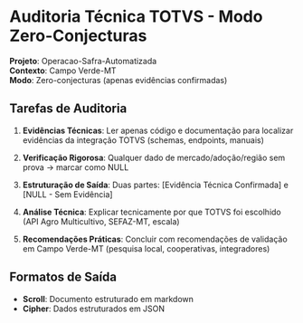 # Auditoria Técnica TOTVS - Modo Zero-Conjecturas

**Projeto**: Operacao-Safra-Automatizada  
**Contexto**: Campo Verde-MT  
**Modo**: Zero-conjecturas (apenas evidências confirmadas)

## Tarefas de Auditoria

1. **Evidências Técnicas**: Ler apenas código e documentação para localizar evidências da integração TOTVS (schemas, endpoints, manuais)

2. **Verificação Rigorosa**: Qualquer dado de mercado/adoção/região sem prova → marcar como NULL

3. **Estruturação de Saída**: Duas partes: [Evidência Técnica Confirmada] e [NULL - Sem Evidência]

4. **Análise Técnica**: Explicar tecnicamente por que TOTVS foi escolhido (API Agro Multicultivo, SEFAZ-MT, escala)

5. **Recomendações Práticas**: Concluir com recomendações de validação em Campo Verde-MT (pesquisa local, cooperativas, integradores)

## Formatos de Saída
- **Scroll**: Documento estruturado em markdown
- **Cipher**: Dados estruturados em JSON